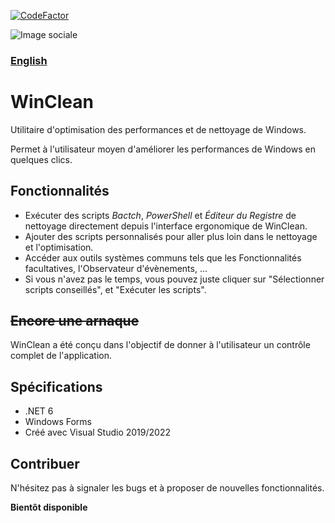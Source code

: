 [![CodeFactor](https://www.codefactor.io/repository/github/raphaelbardini/winclean/badge)](https://www.codefactor.io/repository/github/raphaelbardini/winclean)

![Image sociale](https://repository-images.githubusercontent.com/409236079/4a4e854b-4552-4269-93e4-312f0e133bfd)

### [English](README.md)

# WinClean
Utilitaire d'optimisation des performances et de nettoyage de Windows.

Permet à l'utilisateur moyen d'améliorer les performances de Windows en quelques clics.

## Fonctionnalités

- Exécuter des scripts *Bactch*, *PowerShell* et *Éditeur du Registre* de nettoyage directement depuis l'interface ergonomique de WinClean.
- Ajouter des scripts personnalisés pour aller plus loin dans le nettoyage et l'optimisation.
- Accéder aux outils systèmes communs tels que les Fonctionnalités facultatives, l'Observateur d'évènements, ...
- Si vous n'avez pas le temps, vous pouvez juste cliquer sur "Sélectionner scripts conseillés", et "Exécuter les scripts".

## ~~Encore une arnaque~~

WinClean a été conçu dans l'objectif de donner à l'utilisateur un contrôle complet de l'application.

## Spécifications

- .NET 6
- Windows Forms
- Créé avec Visual Studio 2019/2022


## Contribuer

N'hésitez pas à signaler les bugs et à proposer de nouvelles fonctionnalités.

**Bientôt disponible**
